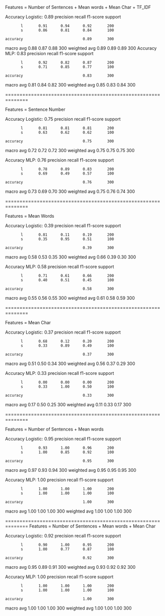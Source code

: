 Features = Number of Sentences + Mean words + Mean Char + TF_IDF

Accuracy Logistic: 0.89
              precision    recall  f1-score   support

           l       0.91      0.94      0.92       200
           s       0.86      0.81      0.84       100

    accuracy                           0.89       300
   macro avg       0.88      0.87      0.88       300
weighted avg       0.89      0.89      0.89       300
Accuracy MLP: 0.83
              precision    recall  f1-score   support

           l       0.92      0.82      0.87       200
           s       0.71      0.85      0.77       100

    accuracy                           0.83       300
   macro avg       0.81      0.84      0.82       300
weighted avg       0.85      0.83      0.84       300


==============================================================



Features = Sentence Number

Accuracy Logistic: 0.75
              precision    recall  f1-score   support

           l       0.81      0.81      0.81       200
           s       0.63      0.62      0.62       100

    accuracy                           0.75       300
   macro avg       0.72      0.72      0.72       300
weighted avg       0.75      0.75      0.75       300

Accuracy MLP: 0.76
              precision    recall  f1-score   support

           l       0.78      0.89      0.83       200
           s       0.69      0.49      0.57       100

    accuracy                           0.76       300
   macro avg       0.73      0.69      0.70       300
weighted avg       0.75      0.76      0.74       300

==============================================================

Features = Mean Words

Accuracy Logistic: 0.39
              precision    recall  f1-score   support

           l       0.81      0.11      0.19       200
           s       0.35      0.95      0.51       100

    accuracy                           0.39       300
   macro avg       0.58      0.53      0.35       300
weighted avg       0.66      0.39      0.30       300

Accuracy MLP: 0.58
              precision    recall  f1-score   support

           l       0.71      0.61      0.66       200
           s       0.40      0.51      0.45       100

    accuracy                           0.58       300
   macro avg       0.55      0.56      0.55       300
weighted avg       0.61      0.58      0.59       300

==============================================================

Features = Mean Char

Accuracy Logistic: 0.37
              precision    recall  f1-score   support

           l       0.68      0.12      0.20       200
           s       0.33      0.89      0.49       100

    accuracy                           0.37       300
   macro avg       0.51      0.50      0.34       300
weighted avg       0.56      0.37      0.29       300

Accuracy MLP: 0.33
              precision    recall  f1-score   support

           l       0.00      0.00      0.00       200
           s       0.33      1.00      0.50       100

    accuracy                           0.33       300
   macro avg       0.17      0.50      0.25       300
weighted avg       0.11      0.33      0.17       300

==============================================================

Features = Number of Sentences + Mean words

Accuracy Logistic: 0.95
              precision    recall  f1-score   support

           l       0.93      1.00      0.96       200
           s       1.00      0.85      0.92       100

    accuracy                           0.95       300
   macro avg       0.97      0.93      0.94       300
weighted avg       0.95      0.95      0.95       300

Accuracy MLP: 1.00
              precision    recall  f1-score   support

           l       1.00      1.00      1.00       200
           s       1.00      1.00      1.00       100

    accuracy                           1.00       300
   macro avg       1.00      1.00      1.00       300
weighted avg       1.00      1.00      1.00       300

==============================================================
Features = Number of Sentences + Mean words + Mean Char

Accuracy Logistic: 0.92
              precision    recall  f1-score   support

           l       0.90      1.00      0.95       200
           s       1.00      0.77      0.87       100

    accuracy                           0.92       300
   macro avg       0.95      0.89      0.91       300
weighted avg       0.93      0.92      0.92       300

Accuracy MLP: 1.00
              precision    recall  f1-score   support

           l       1.00      1.00      1.00       200
           s       1.00      1.00      1.00       100

    accuracy                           1.00       300
   macro avg       1.00      1.00      1.00       300
weighted avg       1.00      1.00      1.00       300

